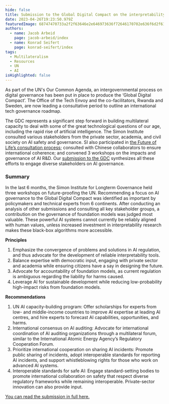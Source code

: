 ```yaml
---
hide: false
title: Submission to the Global Digital Compact on the interpretability of AI foundation models 
date: 2023-04-26T19:23:50.979Z
featuredImage: 68747470733a2f2f63646e2e646973636f72646170702e636f6d2f6174746163686d656e74732f313036333434373830393934323130363235352f313130303030313839373135363434343235322f5573657253495f776f72646c6573735f636f6c6f7266756c5f70617374656c5f677261706869635f64.png
authors:
  - name: Jacob Arbeid
    page: jacob-arbeid/index
  - name: Konrad Seifert
    page: konrad-seifert/index
tags:
  - Multilateralism
  - Resources
  - UN
  - AI
isHighlighted: false
---
```

As part of the UN's Our Common Agenda, an intergovernmental process on digital governance has been put in place to produce the ‘Global Digital Compact’. The Office of the Tech Envoy and the co-facilitators, Rwanda and Sweden, are now leading a consultative period to outline an international tech governance roadmap.

The GDC represents a significant step forward in building multilateral capacity to deal with some of the great technological questions of our age, including the rapid rise of artificial intelligence. The Simon Institute consulted various stakeholders from the private sector, academia, and civil society on AI safety and governance. SI also participated in [the Future of Life’s consultation process](https://drive.google.com/file/d/1p5e4FTuUBfwOPEkut-2JFokSpQ5J98Ah/view?usp=sharing); consulted with Chinese collaborators to ensure international coherence; and convened 3 workshops on the impacts and governance of AI R&D. Our [submission to the GDC](https://drive.google.com/file/d/1X4-yEzofsygKHndYiE5x8Kf3xnyZpRjs/view?usp=share_link) synthesizes all these efforts to engage diverse stakeholders on AI governance. 

### Summary

In the last 6 months, the Simon Institute for Longterm Governance held three workshops on future-proofing the UN. Recommending a focus on AI governance to the Global Digital Compact was identified as important by policymakers and technical experts from 6 continents. After conducting an analysis of other submissions and consulting all key stakeholder groups, a contribution on the governance of foundation models was judged most valuable. These powerful AI systems cannot currently be reliably aligned with human values, unless increased investment in interpretability research makes these black-box algorithms more accessible.

**Principles**

1. Emphasize the convergence of problems and solutions in AI regulation, and thus advocate for the development of reliable interpretability tools.
2. Balance expertise with democratic input, engaging with private sector and academia while ensuring citizens have a say in designing the future.
3. Advocate for accountability of foundation models, as current regulation  is ambiguous regarding the liability for harms caused.
4. Leverage AI for sustainable development while reducing low-probability high-impact risks from foundation models.

**Recommendations**

1. UN AI capacity-building program: Offer scholarships for experts from low- and middle-income countries to improve AI expertise at leading AI centres, and hire experts to forecast AI capabilities, opportunities, and harms.
2. International consensus on AI auditing: Advocate for international coordination of AI auditing organizations through a multilateral forum, similar to the International Atomic Energy Agency’s Regulatory Cooperation Forum.
3. Prioritize international cooperation on sharing AI incidents: Promote public sharing of incidents, adopt interoperable standards for reporting AI incidents, and support whistleblowing rights for those who work on advanced AI systems.
4. Interoperable standards for safe AI: Engage standard-setting bodies to promote international collaboration on safety that respect diverse regulatory frameworks while remaining interoperable. Private-sector innovation can also provide input.

[You can read the submission in full here.](https://drive.google.com/file/d/1X4-yEzofsygKHndYiE5x8Kf3xnyZpRjs/view?usp=share_link)
